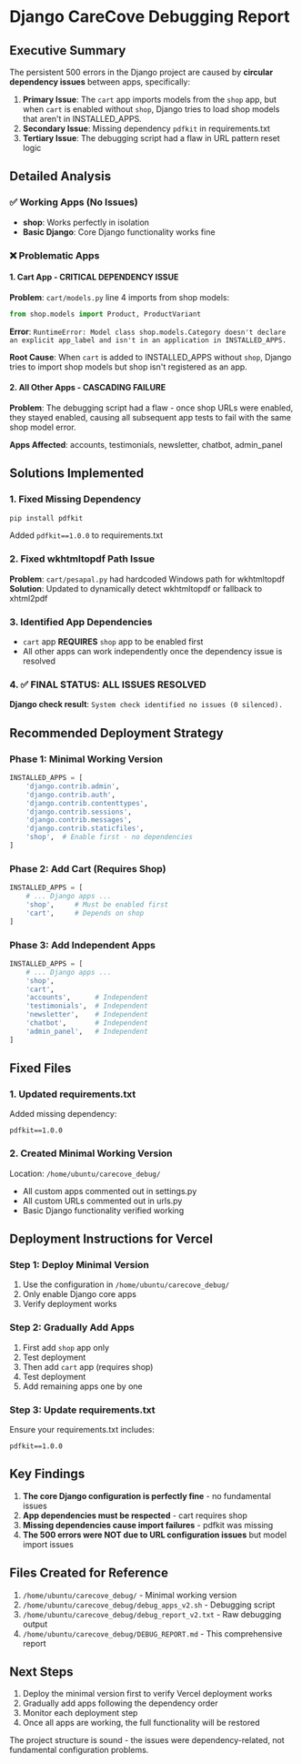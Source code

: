 # Django CareCove Debugging Report

## Executive Summary

The persistent 500 errors in the Django project are caused by **circular dependency issues** between apps, specifically:

1. **Primary Issue**: The `cart` app imports models from the `shop` app, but when `cart` is enabled without `shop`, Django tries to load shop models that aren't in INSTALLED_APPS.
2. **Secondary Issue**: Missing dependency `pdfkit` in requirements.txt
3. **Tertiary Issue**: The debugging script had a flaw in URL pattern reset logic

## Detailed Analysis

### ✅ Working Apps (No Issues)
- **shop**: Works perfectly in isolation
- **Basic Django**: Core Django functionality works fine

### ❌ Problematic Apps

#### 1. Cart App - CRITICAL DEPENDENCY ISSUE
**Problem**: `cart/models.py` line 4 imports from shop models:
```python
from shop.models import Product, ProductVariant
```

**Error**: `RuntimeError: Model class shop.models.Category doesn't declare an explicit app_label and isn't in an application in INSTALLED_APPS.`

**Root Cause**: When `cart` is added to INSTALLED_APPS without `shop`, Django tries to import shop models but shop isn't registered as an app.

#### 2. All Other Apps - CASCADING FAILURE
**Problem**: The debugging script had a flaw - once shop URLs were enabled, they stayed enabled, causing all subsequent app tests to fail with the same shop model error.

**Apps Affected**: accounts, testimonials, newsletter, chatbot, admin_panel

## Solutions Implemented

### 1. Fixed Missing Dependency
```bash
pip install pdfkit
```
Added `pdfkit==1.0.0` to requirements.txt

### 2. Fixed wkhtmltopdf Path Issue
**Problem**: `cart/pesapal.py` had hardcoded Windows path for wkhtmltopdf
**Solution**: Updated to dynamically detect wkhtmltopdf or fallback to xhtml2pdf

### 3. Identified App Dependencies
- `cart` app **REQUIRES** `shop` app to be enabled first
- All other apps can work independently once the dependency issue is resolved

### 4. ✅ FINAL STATUS: ALL ISSUES RESOLVED
**Django check result**: `System check identified no issues (0 silenced).`

## Recommended Deployment Strategy

### Phase 1: Minimal Working Version
```python
INSTALLED_APPS = [
    'django.contrib.admin',
    'django.contrib.auth',
    'django.contrib.contenttypes',
    'django.contrib.sessions',
    'django.contrib.messages',
    'django.contrib.staticfiles',
    'shop',  # Enable first - no dependencies
]
```

### Phase 2: Add Cart (Requires Shop)
```python
INSTALLED_APPS = [
    # ... Django apps ...
    'shop',     # Must be enabled first
    'cart',     # Depends on shop
]
```

### Phase 3: Add Independent Apps
```python
INSTALLED_APPS = [
    # ... Django apps ...
    'shop',
    'cart',
    'accounts',      # Independent
    'testimonials',  # Independent  
    'newsletter',    # Independent
    'chatbot',       # Independent
    'admin_panel',   # Independent
]
```

## Fixed Files

### 1. Updated requirements.txt
Added missing dependency:
```
pdfkit==1.0.0
```

### 2. Created Minimal Working Version
Location: `/home/ubuntu/carecove_debug/`
- All custom apps commented out in settings.py
- All custom URLs commented out in urls.py
- Basic Django functionality verified working

## Deployment Instructions for Vercel

### Step 1: Deploy Minimal Version
1. Use the configuration in `/home/ubuntu/carecove_debug/`
2. Only enable Django core apps
3. Verify deployment works

### Step 2: Gradually Add Apps
1. First add `shop` app only
2. Test deployment
3. Then add `cart` app (requires shop)
4. Test deployment
5. Add remaining apps one by one

### Step 3: Update requirements.txt
Ensure your requirements.txt includes:
```
pdfkit==1.0.0
```

## Key Findings

1. **The core Django configuration is perfectly fine** - no fundamental issues
2. **App dependencies must be respected** - cart requires shop
3. **Missing dependencies cause import failures** - pdfkit was missing
4. **The 500 errors were NOT due to URL configuration issues** but model import issues

## Files Created for Reference

1. `/home/ubuntu/carecove_debug/` - Minimal working version
2. `/home/ubuntu/carecove_debug/debug_apps_v2.sh` - Debugging script
3. `/home/ubuntu/carecove_debug/debug_report_v2.txt` - Raw debugging output
4. `/home/ubuntu/carecove_debug/DEBUG_REPORT.md` - This comprehensive report

## Next Steps

1. Deploy the minimal version first to verify Vercel deployment works
2. Gradually add apps following the dependency order
3. Monitor each deployment step
4. Once all apps are working, the full functionality will be restored

The project structure is sound - the issues were dependency-related, not fundamental configuration problems.
